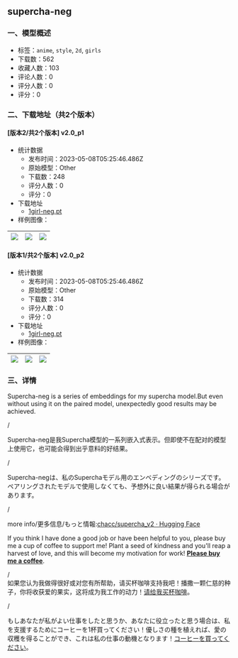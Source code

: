 ## supercha-neg
### 一、模型概述

- 标签：`anime`, `style`, `2d`, `girls`
- 下载数：562
- 收藏人数：103
- 评论人数：0
- 评分人数：0
- 评分：0

### 二、下载地址（共2个版本）

#### [版本2/共2个版本] v2.0_p1

- 统计数据
  - 发布时间：2023-05-08T05:25:46.486Z
  - 原始模型：Other
  - 下载数：248
  - 评分人数：0
  - 评分：0
- 下载地址
  - [1girl-neg.pt](https://civitai.com/api/download/models/60429)
- 样例图像：

| <img src="https://image.civitai.com/xG1nkqKTMzGDvpLrqFT7WA/c811855f-e25a-4899-1d29-81eaf9c9e600/width=450/660837.jpeg" /> | <img src="https://image.civitai.com/xG1nkqKTMzGDvpLrqFT7WA/beb8dc05-cfd7-49f3-b528-46c33ca7dd00/width=450/660849.jpeg" /> | <img src="https://image.civitai.com/xG1nkqKTMzGDvpLrqFT7WA/028c33bc-e4e5-40d7-a038-247c364a0b00/width=450/660844.jpeg" /> |
| ---- | ---- | ---- |

#### [版本1/共2个版本] v2.0_p2

- 统计数据
  - 发布时间：2023-05-08T05:25:46.486Z
  - 原始模型：Other
  - 下载数：314
  - 评分人数：0
  - 评分：0
- 下载地址
  - [1girl-neg.pt](https://civitai.com/api/download/models/60466)
- 样例图像：

| <img src="https://image.civitai.com/xG1nkqKTMzGDvpLrqFT7WA/b29d4ef1-ad49-45c5-db8e-b29da03d5500/width=450/660884.jpeg" /> | <img src="https://image.civitai.com/xG1nkqKTMzGDvpLrqFT7WA/a718c0d0-1fbb-474a-4572-bbf0191a5a00/width=450/660917.jpeg" /> | <img src="https://image.civitai.com/xG1nkqKTMzGDvpLrqFT7WA/2fa29734-0a57-46b4-5cc6-d7313fb2c700/width=450/660889.jpeg" /> |
| ---- | ---- | ---- |


### 三、详情
<p>Supercha-neg is a series of embeddings for my supercha model.But even without using it on the paired model, unexpectedly good results may be achieved.</p><p>/</p><p>Supercha-neg是我Supercha模型的一系列嵌入式表示。但即使不在配对的模型上使用它，也可能会得到出乎意料的好结果。</p><p>/</p><p>Supercha-negは、私のSuperchaモデル用のエンベディングのシリーズです。ペアリングされたモデルで使用しなくても、予想外に良い結果が得られる場合があります。</p><p>/</p><p>more info/更多信息/もっと情報:<a target="_blank" rel="ugc" href="https://huggingface.co/chacc/supercha_v2">chacc/supercha_v2 · Hugging Face</a></p><p></p><p>If you think I have done a good job or have been helpful to you, please buy me a cup of coffee to support me! Plant a seed of kindness and you'll reap a harvest of love, and this will become my motivation for work! <a target="_blank" rel="ugc" href="https://ko-fi.com/cha_c"><strong><u>Please buy me a coffee</u></strong></a>.</p><p>/<br />如果您认为我做得很好或对您有所帮助，请买杯咖啡支持我吧！播撒一颗仁慈的种子，你将收获爱的果实，这将成为我工作的动力！<a target="_blank" rel="ugc" href="https://ko-fi.com/cha_c">请给我买杯咖啡</a>。</p><p>/</p><p>もしあなたが私がよい仕事をしたと思うか、あなたに役立ったと思う場合は、私を支援するためにコーヒーを1杯買ってください！優しさの種を植えれば、愛の収穫を得ることができ、これは私の仕事の動機となります！<a target="_blank" rel="ugc" href="https://ko-fi.com/cha_c">コーヒーを買ってください</a>。</p>